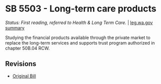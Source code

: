 # SB 5503 - Long-term care products
*Status: First reading, referred to Health & Long Term Care.* | [leg.wa.gov summary](https://app.leg.wa.gov/billsummary?BillNumber=5503&Year=2021)

Studying the financial products available through the private market to replace the long-term services and supports trust program authorized in chapter 50B.04 RCW.

## Revisions
* [Original Bill](1/)